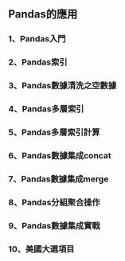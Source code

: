 ## Pandas的應用

### 1、Pandas入門

### 2、Pandas索引

### 3、Pandas數據清洗之空數據

[數據挖掘之空數據處理（有史以來最全面）]: https://blog.csdn.net/Soft_Po/article/details/89302887

### 4、Pandas多層索引

### 5、Pandas多層索引計算

### 6、Pandas數據集成concat

### 7、Pandas數據集成merge

### 8、Pandas分組聚合操作

### 9、Pandas數據集成實戰

### 10、美國大選項目

[2012美國大選政治獻金項目數據分析（有史以來最全面）]: https://blog.csdn.net/Soft_Po/article/details/89283382
